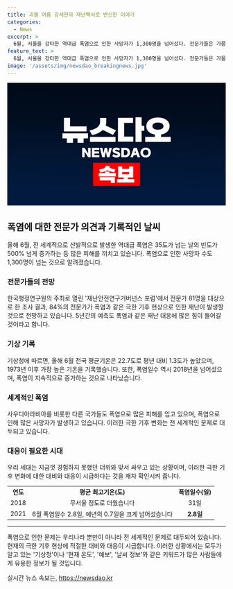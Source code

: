 ```yaml
---
title: 괴물 여름 강세현의 재난백서로 변신한 이야기
categories:
  - News
excerpt: >
  6월, 서울을 강타한 역대급 폭염으로 인한 사망자가 1,300명을 넘어섰다. 전문가들은 가뭄, 한파, 폭염이 재난과 사고 발생 가능성이 높다고 경고하며, 2018년 이후 가장 심한 폭염을 경험했다. 세계적으로도 사우디아라비아에서 50도에 가까운 폭염으로 1,300명 이상이 사망했으며, 세계 주요 대도시에서 폭염일수가 500% 이상 증가하는 등 특이하게 높은 기온이 지속되고 있다. 기상청은 중국에서 유입된 공기와 강한 햇볕으로 인해 높은 기온으로 분석하고 있으며, 이에 대한 대응과 과업을 강조하고 있다. 
feature_text: >
  6월, 서울을 강타한 역대급 폭염으로 인한 사망자가 1,300명을 넘어섰다. 전문가들은 가뭄, 한파, 폭염이 재난과 사고 발생 가능성이 높다고 경고하며, 2018년 이후 가장 심한 폭염을 경험했다. 세계적으로도 사우디아라비아에서 50도에 가까운 폭염으로 1,300명 이상이 사망했으며, 세계 주요 대도시에서 폭염일수가 500% 이상 증가하는 등 특이하게 높은 기온이 지속되고 있다. 기상청은 중국에서 유입된 공기와 강한 햇볕으로 인해 높은 기온으로 분석하고 있으며, 이에 대한 대응과 과업을 강조하고 있다. 
image: '/assets/img/newsdao_breakingnews.jpg'
---
```


<p><img src="/assets/img/newsdao_breakingnews.jpg" alt="flaretime 속보" /></p>

<h2 data-ke-size="size26">폭염에 대한 전문가 의견과 기록적인 날씨</h2>

<p data-ke-size="size16">올해 6월, 전 세계적으로 산발적으로 발생한 역대급 폭염은 35도가 넘는 날의 빈도가 500% 넘게 증가하는 등 많은 피해를 끼치고 있습니다. 폭염으로 인한 사망자 수도 1,300명이 넘는 것으로 알려졌습니다.</p>

<h3>전문가들의 전망</h3>

<p data-ke-size="size16">한국행정연구원의 주최로 열린 '재난안전연구거버넌스 포럼'에서 전문가 81명을 대상으로 한 조사 결과, 84%의 전문가가 폭염과 같은 극한 기후 현상으로 인한 재난이 발생할 것으로 전망하고 있습니다. 5년간의 예측도 폭염과 같은 재난 대응에 많은 힘이 들어갈 것이라고 합니다.</p>

<h3>기상 기록</h3>

<p data-ke-size="size16">기상청에 따르면, 올해 6월 전국 평균기온은 22.7도로 평년 대비 1.3도가 높았으며, 1973년 이후 가장 높은 기온을 기록했습니다. 또한, 폭염일수 역시 2018년을 넘어섰으며, 폭염이 지속적으로 증가하는 것으로 나타났습니다.</p>

<h3>세계적인 폭염</h3>

<p data-ke-size="size16">사우디아라비아를 비롯한 다른 국가들도 폭염으로 많은 피해를 입고 있으며, 폭염으로 인해 많은 사망자가 발생하고 있습니다. 이러한 극한 기후 변화는 전 세계적인 문제로 대두되고 있습니다.</p>

<h3>대응이 필요한 시대</h3>

<p data-ke-size="size16">우리 세대는 지금껏 경험하지 못했던 더위와 맞서 싸우고 있는 상황이며, 이러한 극한 기후 변화에 대한 대비와 대응이 시급하다는 것을 재차 확인시켜 줍니다.</p>

<table>
    <tr>
        <td style="text-align: center; height: 17px;"><b>연도</b></td>
        <td style="text-align: center; height: 17px;"><b>평균 최고기온(도)</b></td>
        <td style="text-align: center; height: 17px;"><b>폭염일수(일)</b></td>
    </tr>
    <tr>
        <td style="text-align: center; height: 17px;">2018</td>
        <td style="text-align: center; height: 17px;">무서울 정도로 더웠습니다</td>
        <td style="text-align: center; height: 17px;">31일</td>
    </tr>
    <tr>
        <td style="text-align: center; height: 17px;">2021</td>
        <td style="text-align: center; height: 17px;">6월 폭염일수 2.8일, 예년의 0.7일을 크게 넘어섰습니다</td>
        <td style="text-align: center; height: 17px;"><b>2.8일</b></td>
    </tr>
</table>

<hr>

<p data-ke-size="size16">폭염으로 인한 문제는 우리나라 뿐만이 아니라 전 세계적인 문제로 대두되어 있습니다. 현재의 극한 기후 현상에 적절한 대비와 대응이 시급합니다. 이러한 상황에서는 모두가 알고 있는 '기상청'이나 '현재 온도', '예보', '날씨 정보'와 같은 키워드가 많은 사람들에게 유용한 정보가 될 것입니다.</p>
실시간 뉴스 속보는, <a href="https://newsdao.kr" rel="dofollow">https://newsdao.kr</a>


